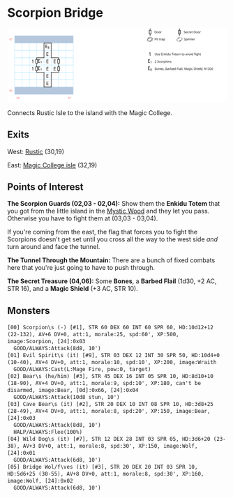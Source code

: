 # Scorpion Bridge

![map](scorpion-bridge.svg)

Connects Rustic Isle to the island with the Magic College.

## Exits

West: [Rustic](dilmun.md) (30,19)

East: [Magic College isle](dilmun.md) (32,19)

## Points of Interest

**The Scorpion Guards (02,03 - 02,04):** Show them the **Enkidu Totem** that you got from the little island in the [Mystic Wood](mystic-wood.md) and they let you pass. Otherwise you have to fight them at (03,03 - 03,04).

If you're coming from the east, the flag that forces you to fight the Scorpions doesn't get set until you cross all the way to the west side *and* turn around and face the tunnel.

**The Tunnel Through the Mountain:** There are a bunch of fixed combats here that you're just going to have to push through.

**The Secret Treasure (04,06):** Some **Bones**, a **Barbed Flail** (1d30, +2 AC, STR 16), and a **Magic Shield** (+3 AC, STR 10).

## Monsters

    [00] Scorpion\s (-) [#1], STR 60 DEX 60 INT 60 SPR 60, HD:10d12+12 (22-132), AV+6 DV+0, att:1, morale:25, spd:60', XP:500, image:Scorpion, [24]:0x03
      GOOD/ALWAYS:Attack(8d8, 10')
    [01] Evil Spirit\s (it) [#9], STR 03 DEX 12 INT 30 SPR 50, HD:10d4+0 (10-40), AV+4 DV+0, att:1, morale:10, spd:10', XP:200, image:Wraith
      GOOD/ALWAYS:Cast(L:Mage Fire, pow:0, target)
    [02] Bear\s (he/him) [#3], STR 45 DEX 16 INT 05 SPR 10, HD:8d10+10 (18-90), AV+4 DV+0, att:1, morale:9, spd:10', XP:180, can't be disarmed, image:Bear, [0d]:0x66, [24]:0x04
      GOOD/ALWAYS:Attack(10d8 stun, 10')
    [03] Cave Bear\s (it) [#2], STR 20 DEX 10 INT 08 SPR 10, HD:3d8+25 (28-49), AV+4 DV+0, att:1, morale:8, spd:20', XP:150, image:Bear, [24]:0x03
      GOOD/ALWAYS:Attack(8d8, 10')
      HALP/ALWAYS:Flee(100%)
    [04] Wild Dog\s (it) [#7], STR 12 DEX 28 INT 03 SPR 05, HD:3d6+20 (23-38), AV+3 DV+0, att:1, morale:8, spd:30', XP:150, image:Wolf, [24]:0x01
      GOOD/ALWAYS:Attack(6d8, 10')
    [05] Bridge Wol/f\ves (it) [#3], STR 20 DEX 20 INT 03 SPR 10, HD:5d6+25 (30-55), AV+8 DV+0, att:1, morale:8, spd:30', XP:160, image:Wolf, [24]:0x02
      GOOD/ALWAYS:Attack(6d8, 10')
